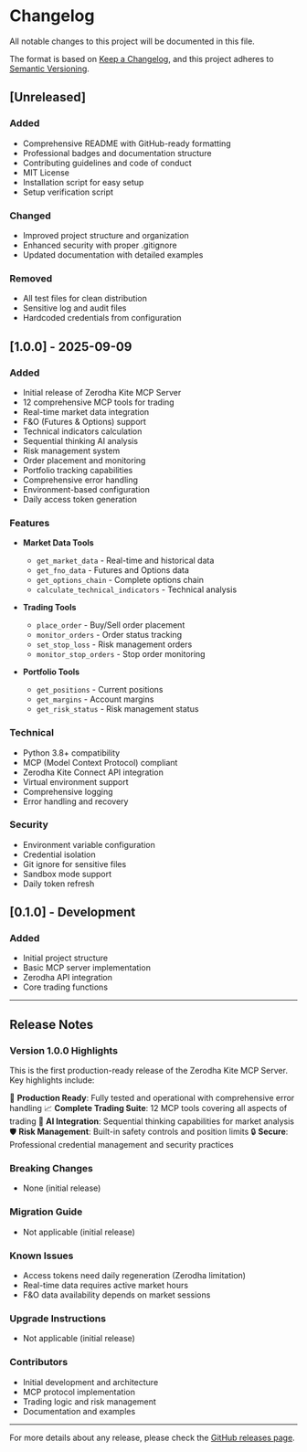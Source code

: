 # Changelog

All notable changes to this project will be documented in this file.

The format is based on [Keep a Changelog](https://keepachangelog.com/en/1.0.0/),
and this project adheres to [Semantic Versioning](https://semver.org/spec/v2.0.0.html).

## [Unreleased]

### Added
- Comprehensive README with GitHub-ready formatting
- Professional badges and documentation structure
- Contributing guidelines and code of conduct
- MIT License
- Installation script for easy setup
- Setup verification script

### Changed
- Improved project structure and organization
- Enhanced security with proper .gitignore
- Updated documentation with detailed examples

### Removed
- All test files for clean distribution
- Sensitive log and audit files
- Hardcoded credentials from configuration

## [1.0.0] - 2025-09-09

### Added
- Initial release of Zerodha Kite MCP Server
- 12 comprehensive MCP tools for trading
- Real-time market data integration
- F&O (Futures & Options) support
- Technical indicators calculation
- Sequential thinking AI analysis
- Risk management system
- Order placement and monitoring
- Portfolio tracking capabilities
- Comprehensive error handling
- Environment-based configuration
- Daily access token generation

### Features
- **Market Data Tools**
  - `get_market_data` - Real-time and historical data
  - `get_fno_data` - Futures and Options data
  - `get_options_chain` - Complete options chain
  - `calculate_technical_indicators` - Technical analysis

- **Trading Tools**
  - `place_order` - Buy/Sell order placement
  - `monitor_orders` - Order status tracking
  - `set_stop_loss` - Risk management orders
  - `monitor_stop_orders` - Stop order monitoring

- **Portfolio Tools**
  - `get_positions` - Current positions
  - `get_margins` - Account margins
  - `get_risk_status` - Risk management status

### Technical
- Python 3.8+ compatibility
- MCP (Model Context Protocol) compliant
- Zerodha Kite Connect API integration
- Virtual environment support
- Comprehensive logging
- Error handling and recovery

### Security
- Environment variable configuration
- Credential isolation
- Git ignore for sensitive files
- Sandbox mode support
- Daily token refresh

## [0.1.0] - Development

### Added
- Initial project structure
- Basic MCP server implementation
- Zerodha API integration
- Core trading functions

---

## Release Notes

### Version 1.0.0 Highlights

This is the first production-ready release of the Zerodha Kite MCP Server. Key highlights include:

🚀 **Production Ready**: Fully tested and operational with comprehensive error handling
📈 **Complete Trading Suite**: 12 MCP tools covering all aspects of trading
🧠 **AI Integration**: Sequential thinking capabilities for market analysis
🛡️ **Risk Management**: Built-in safety controls and position limits
🔒 **Secure**: Professional credential management and security practices

### Breaking Changes

- None (initial release)

### Migration Guide

- Not applicable (initial release)

### Known Issues

- Access tokens need daily regeneration (Zerodha limitation)
- Real-time data requires active market hours
- F&O data availability depends on market sessions

### Upgrade Instructions

- Not applicable (initial release)

### Contributors

- Initial development and architecture
- MCP protocol implementation
- Trading logic and risk management
- Documentation and examples

---

For more details about any release, please check the [GitHub releases page](https://github.com/yourusername/zerodha-kite-mcp-server/releases).
